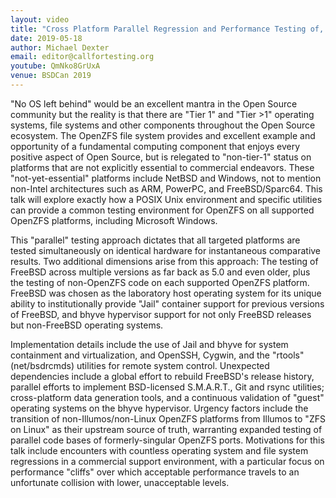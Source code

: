 ```yaml
---
layout: video
title: "Cross Platform Parallel Regression and Performance Testing of, and with OpenZFS, FreeBSD and bhyve"
date: 2019-05-18
author: Michael Dexter
email: editor@callfortesting.org
youtube: QmNko8GrUxA
venue: BSDCan 2019
---
```

"No OS left behind" would be an excellent mantra in the Open Source community but the reality is that there are "Tier 1" and "Tier >1" operating systems, file systems and other components throughout the Open Source ecosystem. The OpenZFS file system provides and excellent example and opportunity of a fundamental computing component that enjoys every positive aspect of Open Source, but is relegated to "non-tier-1" status on platforms that are not explicitly essential to commercial endeavors. These "not-yet-essential" platforms include NetBSD and Windows, not to mention non-Intel architectures such as ARM, PowerPC, and FreeBSD/Sparc64. This talk will explore exactly how a POSIX Unix environment and specific utilities can provide a common testing environment for OpenZFS on all supported OpenZFS platforms, including Microsoft Windows.

This "parallel" testing approach dictates that all targeted platforms are tested simultaneously on identical hardware for instantaneous comparative results. Two additional dimensions arise from this approach: The testing of FreeBSD across multiple versions as far back as 5.0 and even older, plus the testing of non-OpenZFS code on each supported OpenZFS platform. FreeBSD was chosen as the laboratory host operating system for its unique ability to institutionally provide "Jail" container support for previous versions of FreeBSD, and bhyve hypervisor support for not only FreeBSD releases but non-FreeBSD operating systems.

Implementation details include the use of Jail and bhyve for system containment and virtualization, and OpenSSH, Cygwin, and the "rtools" (net/bsdrcmds) utilities for remote system control. Unexpected dependencies include a global effort to rebuild FreeBSD's release history, parallel efforts to implement BSD-licensed S.M.A.R.T., Git and rsync utilities; cross-platform data generation tools, and a continuous validation of "guest" operating systems on the bhyve hypervisor. Urgency factors include the transition of non-Illumos/non-Linux OpenZFS platforms from Illumos to "ZFS on Linux" as their upstream source of truth, warranting expanded testing of parallel code bases of formerly-singular OpenZFS ports. Motivations for this talk include encounters with countless operating system and file system regressions in a commercial support environment, with a particular focus on performance "cliffs" over which acceptable performance travels to an unfortunate collision with lower, unacceptable levels.